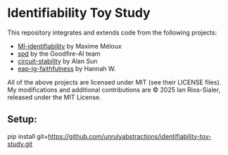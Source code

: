 # Identifiability Toy Study

This repository integrates and extends code from the following projects:
- [MI-identifiability](https://github.com/MelouxM/MI-identifiability) by Maxime Méloux 
- [spd](https://github.com/goodfire-ai/spd) by the Goodfire-AI team
- [circuit-stability](https://github.com/alansun17904/circuit-stability) by Alan Sun
- [eap-ig-faithfulness](https://github.com/hannamw/eap-ig-faithfulness) by Hannah W. 

All of the above projects are licensed under MIT (see their LICENSE files).  
My modifications and additional contributions are © 2025 Ian Rios-Sialer, released under the MIT License.

## Setup:
pip install git+https://github.com/unrulyabstractions/identifiability-toy-study.git
